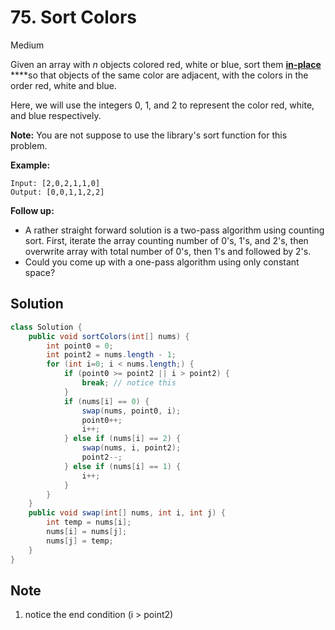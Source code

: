 # 75. Sort Colors

Medium

Given an array with _n_ objects colored red, white or blue, sort them [**in-place**](https://en.wikipedia.org/wiki/In-place_algorithm) ****so that objects of the same color are adjacent, with the colors in the order red, white and blue.

Here, we will use the integers 0, 1, and 2 to represent the color red, white, and blue respectively.

**Note:** You are not suppose to use the library's sort function for this problem.

**Example:**

```text
Input: [2,0,2,1,1,0]
Output: [0,0,1,1,2,2]
```

**Follow up:**

* A rather straight forward solution is a two-pass algorithm using counting sort. First, iterate the array counting number of 0's, 1's, and 2's, then overwrite array with total number of 0's, then 1's and followed by 2's.
* Could you come up with a one-pass algorithm using only constant space?

## Solution

```java
class Solution {
    public void sortColors(int[] nums) {
        int point0 = 0;
        int point2 = nums.length - 1;
        for (int i=0; i < nums.length;) {
            if (point0 >= point2 || i > point2) {
                break; // notice this
            }
            if (nums[i] == 0) {
                swap(nums, point0, i);
                point0++;
                i++;
            } else if (nums[i] == 2) {
                swap(nums, i, point2);
                point2--;
            } else if (nums[i] == 1) {
                i++;
            }
        }
    }
    public void swap(int[] nums, int i, int j) {
        int temp = nums[i];
        nums[i] = nums[j];
        nums[j] = temp;
    }
}
```

## Note

1. notice the end condition \(i &gt; point2\)

